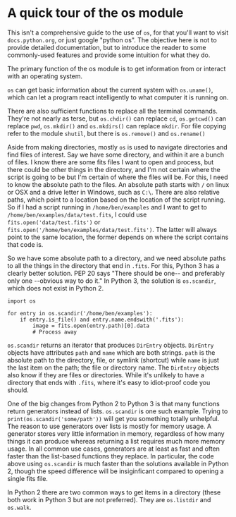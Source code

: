 # A quick tour of the os module

This isn't a comprehensive guide to the use of `os`, for that you'll want to visit `docs.python.org`, or just google "python os". The objective here is not to provide detailed documentation, but to introduce the reader to some commonly-used features and provide some intuition for what they do.

The primary function of the os module is to get information from or interact with an operating system.

`os` can get basic information about the current system with `os.uname()`, which can let a program react intelligently to what computer it is running on.

There are also sufficient functions to replace all the terminal commands. They're not nearly as terse, but `os.chdir()` can replace `cd`, `os.getcwd()` can replace `pwd`, `os.mkdir()` and `os.mkdirs()` can replace `mkdir`. For file copying refer to the module `shutil`, but there is `os.remove()` and `os.rename()`

Aside from making directories, mostly `os` is used to navigate directories and find files of interest. Say we have some directory, and within it are a bunch of files. I know there are some fits files I want to open and process, but there could be other things in the directory, and I'm not certain where the script is going to be but I'm certain of where the files will be. For this, I need to know the absolute path to the files. An absolute path starts with `/` on linux or OSX and a drive letter in Windows, such as `C:\`. There are also relative paths, which point to a location based on the location of the script running. So if I had a script running in `/home/ben/examples` and I want to get to `/home/ben/examples/data/test.fits`, I could use `fits.open('data/test.fits')` or `fits.open('/home/ben/examples/data/test.fits')`. The latter will always point to the same location, the former depends on where the script contains that code is.

So we have some absolute path to a directory, and we need absolute paths to all the things in the directory that end in `.fits`. For this, Python 3 has a clearly better solution. PEP 20 says "There should be one-- and preferably only one --obvious way to do it." In Python 3, the solution is `os.scandir`, which does not exist in Python 2.

```
import os

for entry in os.scandir('/home/ben/examples'):
    if entry.is_file() and entry.name.endswith('.fits'):
        image = fits.open(entry.path)[0].data
        # Process away
```

`os.scandir` returns an iterator that produces `DirEntry` objects. `DirEntry` objects have attributes `path` and `name` which are both strings. `path` is the absolute path to the directory, file, or symlink (shortcut) while `name` is just the last item on the path; the file or directory name. The `DirEntry` objects also know if they are files or directories. While it's unlikely to have a directory that ends with `.fits`, where it's easy to idiot-proof code you should.

One of the big changes from Python 2 to Python 3 is that many functions return generators instead of lists. `os.scandir` is one such example. Trying to `print(os.scandir('some/path'))` will get you something totally unhelpful. The reason to use generators over lists is mostly for memory usage. A generator stores very little information in memory, regardless of how many things it can produce whereas returning a list requires much more memory usage. In all common use cases, generators are at least as fast and often faster than the list-based functions they replace. In particular, the code above using `os.scandir` is much faster than the solutions available in Python 2, though the speed difference will be insiginficant compared to opening a single fits file.

In Python 2 there are two common ways to get items in a directory (these both work in Python 3 but are not preferred). They are `os.listdir` and `os.walk`.
